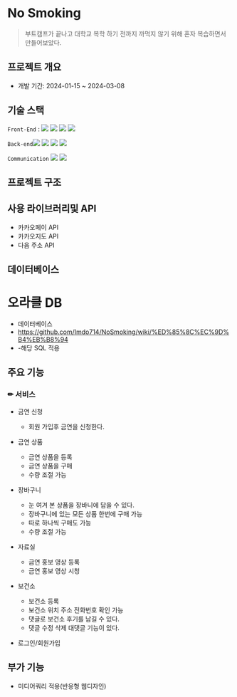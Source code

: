 # No Smoking
> 부트캠프가 끝나고 대학교 복학 하기 전까지 까먹지 않기 위해 혼자 복습하면서 만들어보았다.

## 프로젝트 개요
- 개발 기간: 2024-01-15 ~ 2024-03-08

## 기술 스택
`Front-End` :  <img src="https://img.shields.io/badge/javascript-3178C6?style=flat-square&logo=javascript&logoColor=#F7DF1E"/>
<img src="https://img.shields.io/badge/css3-3178C6?style=flat-square&logo=css3&logoColor=#1572B6"/>
<img src="https://img.shields.io/badge/html5-3178C6?style=flat-square&logo=html5&logoColor=#E34F26"/>
<img src="https://img.shields.io/badge/jquery-FF4154?style=flat-square&logo=jquery&logoColor=##0769AD"/>

`Back-end`<img src="https://img.shields.io/badge/spring-E0234E?style=flat-square&logo=spring&logoColor=#6DB33F">
<img src="https://img.shields.io/badge/springsecurity-3178C6?style=flat-square&logo=springsecurity&logoColor=#6DB33F"/>
<img src="https://img.shields.io/badge/oracle-4479A1?style=flat-square&logo=oracle&logoColor=#F80000">
<img src="https://img.shields.io/badge/apachetomcat-FF4154?style=flat-square&logo=apachetomcat&logoColor=#F8DC75">

`Communication`
<img src="https://img.shields.io/badge/notion-000000?style=flat-square&logo=notion&logoColor=white">
<img src="https://img.shields.io/badge/github-181717?style=flat-square&logo=github&logoColor=white">

## 프로젝트 구조

## 사용 라이브러리및 API
- 카카오페이 API
- 카카오지도 API
- 다음 주소 API


## 데이터베이스
# 오라클 DB
 - 데이터베이스
 - https://github.com/Imdo714/NoSmoking/wiki/%ED%85%8C%EC%9D%B4%EB%B8%94
 - -해당 SQL 적용
## 주요 기능


### ✏ 서비스

+ 금연 신청
  + 회원 가입후 금연을 신청한다.

+ 금연 상품
  + 금연 상품을 등록
  + 금연 상품을 구매
  + 수량 조절 가능

+ 장바구니
  + 눈 여겨 본 상품을 장바니에 담을 수 있다.
  + 장바구니에 있는 모든 상품 한번에 구매 가능
  + 따로 하나씩 구매도 가능
  + 수량 조절 가능

+ 자료실
  + 금연 홍보 영상 등록
  + 금연 홍보 영상 시청

+ 보건소
  + 보건소 등록
  + 보건소 위치 주소 전화번호 확인 가능
  + 댓글로 보건소 후기를 남길 수 있다.
  + 댓글 수정 삭제 대댓글 기능이 있다. 

+ 로그인/회원가입

## 부가 기능
* 미디어쿼리 적용(반응형 웹디자인)
